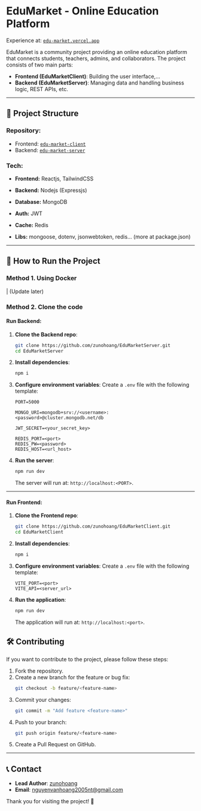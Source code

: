 # EduMarket - Online Education Platform

Experience at: [`edu-market.vercel.app`](edu-market.vercel.app)

EduMarket is a community project providing an online education platform that connects students, teachers, admins, and collaborators. The project consists of two main parts:

- **Frontend (EduMarketClient)**: Building the user interface,...
- **Backend (EduMarketServer)**: Managing data and handling business logic, REST APIs, etc.
---

## 📂 Project Structure

### Repository:

  + Frontend: [`edu-market-client`](https://github.com/zunohoang/EduMarketClient.git)
  + Backend: [`edu-market-server`](https://github.com/zunohoang/EduMarketServer.git)

### Tech:

- **Frontend:** Reactjs, TailwindCSS

- **Backend:** Nodejs (Expressjs)

- **Database:** MongoDB

- **Auth:** JWT

- **Cache:** Redis

- **Libs:** mongoose, dotenv, jsonwebtoken, redis... (more at package.json)

---

## 🚀 How to Run the Project

### Method 1. Using **Docker**

| (Update later)

### Method 2. Clone the code

#### Run **Backend**:
1. **Clone the Backend repo**:
    ```bash
    git clone https://github.com/zunohoang/EduMarketServer.git
    cd EduMarketServer
    ```
2. **Install dependencies**:
    ```bash
    npm i
    ```
3. **Configure environment variables**:
    Create a `.env` file with the following template:
    ```env
    PORT=5000

    MONGO_URI=mongodb+srv://<username>:<password>@cluster.mongodb.net/db

    JWT_SECRET=<your_secret_key>

    REDIS_PORT=<port>
    REDIS_PW=<password>
    REDIS_HOST=<url_host>
    ```
4. **Run the server**:
    ```bash
    npm run dev
    ```
    The server will run at: `http://localhost:<PORT>`.

---

#### Run **Frontend**:
1. **Clone the Frontend repo**:
    ```bash
    git clone https://github.com/zunohoang/EduMarketClient.git
    cd EduMarketClient
    ```
2. **Install dependencies**:
    ```bash
    npm i
    ```
3. **Configure environment variables**:
    Create a `.env` file with the following template:
    ```env
    VITE_PORT=<port>
    VITE_API=<server_url>
    ```
4. **Run the application**:
    ```bash
    npm run dev
    ```
    The application will run at: `http://localhost:<port>`.

## 🛠️ Contributing

If you want to contribute to the project, please follow these steps:
1. Fork the repository.
2. Create a new branch for the feature or bug fix:
    ```bash
    git checkout -b feature/<feature-name>
    ```
3. Commit your changes:
    ```bash
    git commit -m "Add feature <feature-name>"
    ```
4. Push to your branch:
    ```bash
    git push origin feature/<feature-name>
    ```
5. Create a Pull Request on GitHub.

---

## 📞 Contact

- **Lead Author**: [zunohoang](https://github.com/zunohoang)
- **Email**: nguyenvanhoang2005nt@gmail.com

Thank you for visiting the project! 🚀
